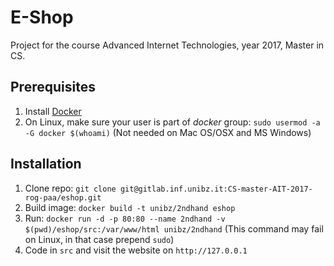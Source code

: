 # E-Shop

Project for the course Advanced Internet Technologies, year 2017, Master in CS.

## Prerequisites

1. Install [Docker](https://www.docker.com/)
2. On Linux, make sure your user is part of *docker* group: `sudo usermod -a -G docker $(whoami)` (Not needed on Mac OS/OSX and MS Windows)

## Installation

1. Clone repo: `git clone git@gitlab.inf.unibz.it:CS-master-AIT-2017-rog-paa/eshop.git`
2. Build image: `docker build -t unibz/2ndhand eshop`
3. Run: `docker run -d -p 80:80 --name 2ndhand -v $(pwd)/eshop/src:/var/www/html unibz/2ndhand` (This command may fail on Linux, in that case prepend `sudo`)
4. Code in `src` and visit the website on `http://127.0.0.1`